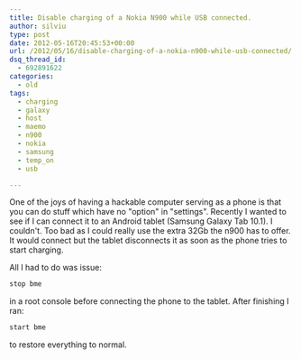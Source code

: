 ```yaml
---
title: Disable charging of a Nokia N900 while USB connected.
author: silviu
type: post
date: 2012-05-16T20:45:53+00:00
url: /2012/05/16/disable-charging-of-a-nokia-n900-while-usb-connected/
dsq_thread_id:
  - 692891622
categories:
  - old
tags:
  - charging
  - galaxy
  - host
  - maemo
  - n900
  - nokia
  - samsung
  - temp_on
  - usb

---
```

One of the joys of having a hackable computer serving as a phone is that you can do stuff which have no "option" in "settings".
Recently I wanted to see if I can connect it to an Android tablet (Samsung Galaxy Tab 10.1). I couldn't. Too bad as I could really use the extra 32Gb the n900 has to offer. It would connect but the tablet disconnects it as soon as the phone tries to start charging.

All I had to do was issue:

```bash
stop bme
```
in a root console before connecting the phone to the tablet. After finishing I ran:

```bash
start bme
```

to restore everything to normal.